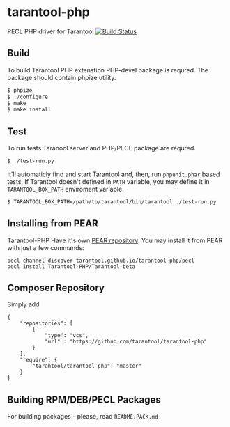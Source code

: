 tarantool-php
=============

PECL PHP driver for Tarantool [![Build Status](https://travis-ci.org/tarantool/tarantool-php.png?branch=master)](https://travis-ci.org/tarantool/tarantool-php)

## Build

To build Tarantool PHP extenstion PHP-devel package is requred. The
package should contain phpize utility.

```sh
$ phpize
$ ./configure
$ make
$ make install
```

## Test

To run tests Taranool server and PHP/PECL package are requred.

```sh
$ ./test-run.py
```
It'll automaticly find and start Tarantool and, then, run `phpunit.phar` based tests.
If Tarantool doesn't defined in `PATH` variable, you may define it in `TARANTOOL_BOX_PATH` enviroment variable.

```sh
$ TARANTOOL_BOX_PATH=/path/to/tarantool/bin/tarantool ./test-run.py
```

## Installing from PEAR
Tarantool-PHP Have it's own [PEAR repository](https://tarantool.github.io/tarantool-php).
You may install it from PEAR with just a few commands:
```
pecl channel-discover tarantool.github.io/tarantool-php/pecl
pecl install Tarantool-PHP/Tarantool-beta
```

## Composer Repository
Simply add
```
{
    "repositories": [
        {
            "type": "vcs",
            "url" : "https://github.com/tarantool/tarantool-php"
        }
    ],
    "require": {
        "tarantool/tarantool-php": "master"
    }
}
```
## Building RPM/DEB/PECL Packages

For building packages - please, read `README.PACK.md`
